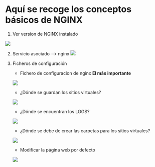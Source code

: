# Aquí se recoge los conceptos básicos de NGINX

1.  Ver version de NGINX instalado

![](https://github.com/jesusromero92/NGINX/blob/main/Fotos/1.png)
      
      
2.  Servicio asociado --> nginx
    ![](https://github.com/jesusromero92/NGINX/blob/main/Fotos/2.png)
    
    
3.  Ficheros de configuración
            
       * Fichero de configuracion de nginx **El más importante**
       
       ![](https://github.com/jesusromero92/NGINX/blob/main/Fotos/3.1.png)
   
       * ¿Dónde se guardan los sitios virtuales?
       
      ![](https://github.com/jesusromero92/NGINX/blob/main/Fotos/3.2.png)
   
       * ¿Dónde se encuentran los LOGS?
       
       ![](https://github.com/jesusromero92/NGINX/blob/main/Fotos/3.3.png)
   
       * ¿Dónde se debe de crear las carpetas para los sitios virtuales?
       
       ![](https://github.com/jesusromero92/NGINX/blob/main/Fotos/3.4.png)
   
       * Modificar la página web por defecto
       
       ![](https://github.com/jesusromero92/NGINX/blob/main/Fotos/3.5.png)
